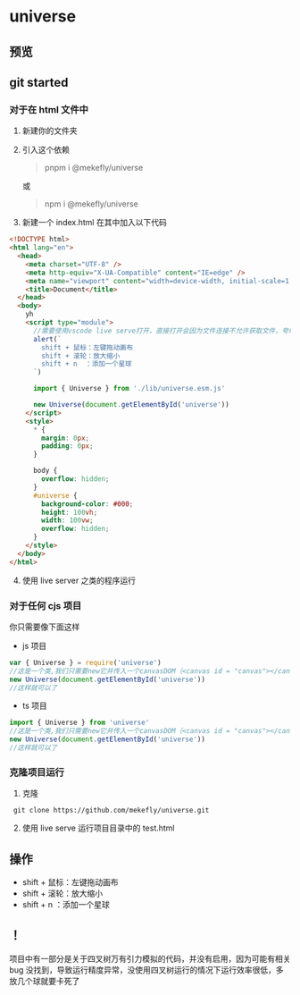 # universe

## 预览

## git started

### 对于在 html 文件中

1. 新建你的文件夹
2. 引入这个依赖

   > pnpm i @mekefly/universe

   或

   > npm i @mekefly/universe

3. 新建一个 index.html 在其中加入以下代码

```html
<!DOCTYPE html>
<html lang="en">
  <head>
    <meta charset="UTF-8" />
    <meta http-equiv="X-UA-Compatible" content="IE=edge" />
    <meta name="viewport" content="width=device-width, initial-scale=1.0" />
    <title>Document</title>
  </head>
  <body>
    yh
    <script type="module">
      //需要使用vscode live serve打开，直接打开会因为文件连接不允许获取文件，夸域错误
      alert(`
        shift + 鼠标：左键拖动画布
        shift + 滚轮：放大缩小
        shift + n  ：添加一个星球
      `)

      import { Universe } from './lib/universe.esm.js'

      new Universe(document.getElementById('universe'))
    </script>
    <style>
      * {
        margin: 0px;
        padding: 0px;
      }

      body {
        overflow: hidden;
      }
      #universe {
        background-color: #000;
        height: 100vh;
        width: 100vw;
        overflow: hidden;
      }
    </style>
  </body>
</html>
```

4. 使用 live server 之类的程序运行

### 对于任何 cjs 项目

你只需要像下面这样

- js 项目

```js
var { Universe } = require('universe')
//这是一个类,我们只需要new它并传入一个canvasDOM（<canvas id = "canvas"></canvas> ,使用Document.getElementById("canvas")）
new Universe(document.getElementById('universe'))
//这样就可以了
```

- ts 项目

```js
import { Universe } from 'universe'
//这是一个类,我们只需要new它并传入一个canvasDOM（<canvas id = "canvas"></canvas> ,使用Document.getElementById("canvas")）
new Universe(document.getElementById('universe'))
//这样就可以了
```

### 克隆项目运行

1. 克隆

```shell
 git clone https://github.com/mekefly/universe.git
```

2. 使用 live serve 运行项目目录中的 test.html

## 操作

- shift + 鼠标：左键拖动画布
- shift + 滚轮：放大缩小
- shift + n ：添加一个星球

## ！

项目中有一部分是关于四叉树万有引力模拟的代码，并没有启用，因为可能有相关 bug 没找到，导致运行精度异常，没使用四叉树运行的情况下运行效率很低，多放几个球就要卡死了
